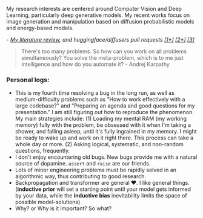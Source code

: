 My research interests are centered around Computer Vision and Deep Learning, particularly deep generative models. My recent works focus on image generation and manipulation based on diffusion probabilistic models and energy-based models.

*- [My literature review](https://docs.google.com/spreadsheets/d/1fIBhi6Ebc2GxKqrLhFgswHathmu2kdj5d7OHZFb5M2M/edit?usp=sharing), and huggingface/diffusers pull requests [[1*]](https://github.com/huggingface/diffusers/pull/2665) [[2*]](https://github.com/huggingface/diffusers/tree/main/examples/community#ddim-noise-comparative-analysis-pipeline) [[3]](https://github.com/huggingface/diffusers/pull/2058)*

> There's too many problems. So how can you work on all problems simultaneously? You solve the meta-problem, which is to me just intelligence and how do you automate it? - Andrej Karpathy

### Personal logs: 
- This is my fourth time resolving a bug in the long run, as well as medium-difficulty problems such as "How to work effectively with a large codebase?" and "Preparing an agenda and good questions for my presentation." I am still figuring out how to reproduce the phenomenon. My main strategies include: (1) Loading my mental RAM (my working memory) fully with the problem, be obsessed with it when I'm taking a shower, and falling asleep, until it's fully ingrained in my memory. I might be ready to wake up and work on it right there. This process can take a whole day or more. (2) Asking logical, systematic, and non-random questions, frequently.
- I don't enjoy encountering old bugs. New bugs provide me with a natural source of dopamine. `assert` and `raise` are our friends.
- Lots of minor engineering problems must be rapidly solved in an algorithmic way, thus contributing to good research.
- Backpropagation and transformer are general ❤️. I like general things. (**inductive prior** will set a starting point until your model gets informed by your data, while the **inductive bias** inevitability limits the space of possible model-solutions)
- Why? or Why is it important? So what?
